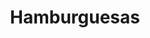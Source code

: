 ---
title: "Hamburguesas"
url: /ciudad-satelite/hamburguesas-calle-hermano-e-morales-2/
shop: quiosco
---